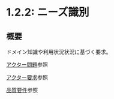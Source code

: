 # 1.2.2: ニーズ識別

## 概要

ドメイン知識や利用状況状況に基づく要求。

[アクター問題](../../A.定義要素/アクター問題.yaml)参照

[アクター要求](../../A.定義要素/アクター要求.yaml)参照

[品質要件](../../A.定義要素/品質要件.yaml)参照
